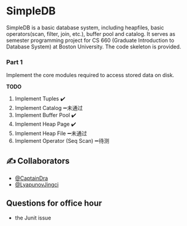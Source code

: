 # SimpleDB

SimpleDB is a basic database system, including heapfiles, basic operators(scan, filter, join, etc.), buffer pool and catalog. It serves as semester programming project for CS 660 (Graduate Introduction to Database System) at Boston University. The code skeleton is provided.

### Part 1 ###
Implement the core modules required to access stored data on disk.

**TODO**
1. Implement Tuples   :heavy_check_mark:
2. Implement Catalog   :heavy_minus_sign:未通过
3. Implement Buffer Pool  :heavy_check_mark:
4. Implement Heap Page   :heavy_check_mark:
5. Implement Heap File   :heavy_minus_sign:未通过
6. Implement Operator (Seq Scan)   :heavy_minus_sign:待测


## ✍️ Collaborators ##
- [@CaptainDra](https://github.com/CaptainDra)
- [@LyapunovJingci](https://github.com/LyapunovJingci)


## Questions for office hour ##

- the Junit issue
